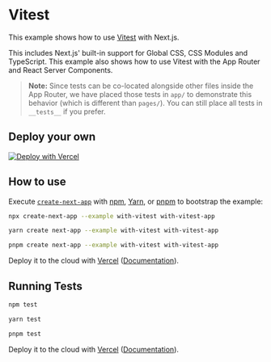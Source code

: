 # Vitest

This example shows how to use [Vitest](https://github.com/vitest-dev/vitest) with Next.js.

This includes Next.js' built-in support for Global CSS, CSS Modules and TypeScript. This example also shows how to use Vitest with the App Router and React Server Components.

> **Note:** Since tests can be co-located alongside other files inside the App Router, we have placed those tests in `app/` to demonstrate this behavior (which is different than `pages/`). You can still place all tests in `__tests__` if you prefer.

## Deploy your own

[![Deploy with Vercel](https://vercel.com/button)](https://vercel.com/new/clone?repository-url=https://github.com/vercel/next.js/tree/canary/examples/with-vitest&project-name=with-vitest&repository-name=with-vitest)

## How to use

Execute [`create-next-app`](https://github.com/vercel/next.js/tree/canary/packages/create-next-app) with [npm](https://docs.npmjs.com/cli/init), [Yarn](https://yarnpkg.com/lang/en/docs/cli/create/), or [pnpm](https://pnpm.io) to bootstrap the example:

```bash
npx create-next-app --example with-vitest with-vitest-app
```

```bash
yarn create next-app --example with-vitest with-vitest-app
```

```bash
pnpm create next-app --example with-vitest with-vitest-app
```

Deploy it to the cloud with [Vercel](https://vercel.com/new?utm_source=github&utm_medium=readme&utm_campaign=next-example) ([Documentation](https://nextjs.org/docs/deployment)).

## Running Tests

```bash
npm test
```

```bash
yarn test
```

```bash
pnpm test
```

Deploy it to the cloud with [Vercel](https://vercel.com/new?utm_source=github&utm_medium=readme&utm_campaign=next-example) ([Documentation](https://nextjs.org/docs/deployment)).
